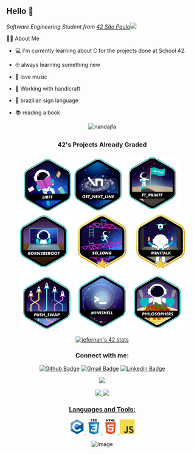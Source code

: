 
<h2 >Hello 👋</h2> 
 
<p><em>Software Engineering Student from <a href="https://www.42sp.org.br/">42 São Paulo</a><img src="https://media.giphy.com/media/fkZukR450RQ1qnGaq9/giphy.gif" width="30"></em></p>
  
  🙋‍♀️  About Me
   
  * 💻 I'm currently learning about C for the projects done at School 42.
  * 🤓 always learning something new
  * 🎵 love music
  * 🙌 Working with handicraft
  * 🤟 brazilian sign language

  * 📚 reading a book
  
  <p align="center"> <img src="https://komarev.com/ghpvc/?username=nandajfa&label=Profile%20views&color=0e75b6&style=flat" alt="nandajfa" /> </p>

  ##    
  
<div align="center">  
  
  ### 42's Projects Already Graded 
[![](./src/libft1.png)](https://github.com/nandajfa/libft)
[![](./src/gnl.png)](https://github.com/nandajfa/get_next_line)
[![](./src/ft_printfe.png)](https://github.com/nandajfa/ft_printf)
[![](./src/born2beroote.png)](https://github.com/nandajfa/Born2beRoot) 
[![](./src/so_longm.png)](https://github.com/nandajfa/so_long)
[![](./src/minitalkm.png)](https://github.com/nandajfa/minitalk)
[![](./src/push.png)](https://github.com/nandajfa/push_swap)
[![](./src/minishell.png)](https://github.com/nandajfa/minishell)
[![](./src/philos.png)](https://github.com/nandajfa/philo)
 </div>
  
 
  <div align="center">  
 
 [![jefernan's 42 stats](https://badge42.vercel.app/api/v2/cl2ksxapr001109ldkbdpi4zu/stats?cursusId=21&coalitionId=undefined)](https://github.com/JaeSeoKim/badge42)
  
  
<h3 align="center">Connect with me:</h3>
  
  [![Github Badge](https://img.shields.io/badge/-Github-000?style=flat-square&logo=Github&logoColor=white&link=https://github.com/nandajfa)](https://github.com/nandajfa)
  [![Gmail Badge](https://img.shields.io/badge/-Gmail-c14438?style=flat-square&logo=Gmail&logoColor=white&link=mailto:nanda.jfa@gmail.com)](mailto:nanda.jfa@gmail.com)
  [![Linkedin Badge](https://img.shields.io/badge/-LinkedIn-blue?style=flat-square&logo=Linkedin&logoColor=white&link=https://www.linkedin.com/in/jessica-fernanda-alves-marques-106651205//)](https://www.linkedin.com/in/jessica-fernanda-106651205)<br>
  
   <a href="https://instagram.com/felice.kids" target="_blank"><img src="https://img.shields.io/badge/-Instagram-%23E4405F?style=for-the-badge&logo=instagram&logoColor=white" target="_blank"></a>
  
  <a href="https://github.com/nandajfa" target="_blank">
  <img height="180em" src="https://github-readme-stats.vercel.app/api?username=nandajfa&show_icons=true&theme=dark&include_all_commits=true&count_private=true"/>
  <img height="180em" src="https://github-readme-stats.vercel.app/api/top-langs/?username=nandajfa&layout=compact&langs_count=7&theme=dark"/>

  
<h3 align="center">Languages and Tools:</h3>
<p align="center"> <a href="https://www.cprogramming.com/" target="_blank"> <img src="https://raw.githubusercontent.com/devicons/devicon/master/icons/c/c-original.svg" alt="c" width="40" height="40"/> </a>  
  <a href="https://www.w3schools.com/css/" target="_blank"> <img src="https://raw.githubusercontent.com/devicons/devicon/master/icons/css3/css3-original-wordmark.svg" alt="css3" width="40" height="40"/> </a> 
  <a href="https://www.w3.org/html/" target="_blank"> <img src="https://raw.githubusercontent.com/devicons/devicon/master/icons/html5/html5-original-wordmark.svg" alt="html5" width="40" height="40"/> </a>
  <a href="https://developer.mozilla.org/en-US/docs/Web/JavaScript" target="_blank"> <img src="https://raw.githubusercontent.com/devicons/devicon/master/icons/javascript/javascript-original.svg" alt="javascript" width="40" height="40"/> </a> 
  
  ![image](https://img.shields.io/badge/Shell_Script-121011?style=for-the-badge&logo=gnu-bash&logoColor=white)
  
  
  </div>

